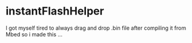# instantFlashHelper
I got myself tired to always drag and drop .bin file after compiling it from Mbed so i made this ...
